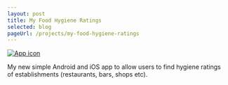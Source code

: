 ```yaml
---
layout: post
title: My Food Hygiene Ratings
selected: blog
pageUrl: /projects/my-food-hygiene-ratings
---
```


<a href="/assets/projects/my-food-hygiene-ratings/thumb.png">
    <img alt="App icon" src="/assets/projects/my-food-hygiene-ratings/thumb.png" class="post-thumb" />
</a>

My new simple Android and iOS app to allow users to find hygiene ratings of establishments (restaurants, bars, shops etc).
